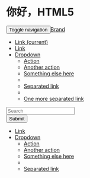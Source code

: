<!DOCTYPE html>
<html lang = "zh-CN">
<head>
<meta charset ="utf-8"/>
<title>Html5和Bootstrap测试</title>	
<link rel="stylesheet" href="http://cdn.bootcss.com/bootstrap/3.3.4/css/bootstrap.min.css">
<script src="http://cdn.bootcss.com/jquery/1.11.2/jquery.min.js"></script>
<script src="http://cdn.bootcss.com/bootstrap/3.3.4/js/bootstrap.min.js"></script>
</head>
<body>
<h1>你好，HTML5</h1>
<nav class="navbar navbar-default">
<div class="container-fluid">
<!-- Brand and toggle get grouped for better mobile display -->
<div class="navbar-header">
<button type="button" class="navbar-toggle collapsed" data-toggle="collapse" data-target="#bs-example-navbar-collapse-1">
<span class="sr-only">Toggle navigation</span>
<span class="icon-bar"></span><span class="icon-bar"></span>
<span class="icon-bar"></span></button><a class="navbar-brand" href="#">Brand</a></div><!-- Collect the nav links, forms, and other content for toggling -->
<div class="collapse navbar-collapse" id="bs-example-navbar-collapse-1">
<ul class="nav navbar-nav">
<li class="active"><a href="#">Link <span class="sr-only">(current)</span></a></li>
<li><a href="#">Link</a></li>
<li class="dropdown">
<a href="#" class="dropdown-toggle" data-toggle="dropdown" role="button" aria-expanded="false">Dropdown <span class="caret"></span></a>
<ul class="dropdown-menu" role="menu">
<li><a href="#">Action</a></li>
<li><a href="#">Another action</a></li>
<li><a href="#">Something else here</a></li>
<li class="divider"></li>
<li><a href="#">Separated link</a></li>
<li class="divider"></li>
<li><a href="#">One more separated link</a></li>
</ul>
</li>
</ul>
<form class="navbar-form navbar-left" role="search">
<div class="form-group">
<input type="text" class="form-control" placeholder="Search">
</div>
<button type="submit" class="btn btn-default">Submit</button>
</form>
<ul class="nav navbar-nav navbar-right">
<li><a href="#">Link</a></li>
<li class="dropdown">
<a href="#" class="dropdown-toggle" data-toggle="dropdown" role="button" aria-expanded="false">Dropdown <span class="caret"></span></a>
<ul class="dropdown-menu" role="menu">
<li><a href="#">Action</a></li>
<li><a href="#">Another action</a></li>
<li><a href="#">Something else here</a></li>
<li class="divider"></li>
<li><a href="#">Separated link</a></li>
</ul>
</li>
</ul>
</div><!-- /.navbar-collapse -->
</div><!-- /.container-fluid -->
</nav>
</body>
</html>
